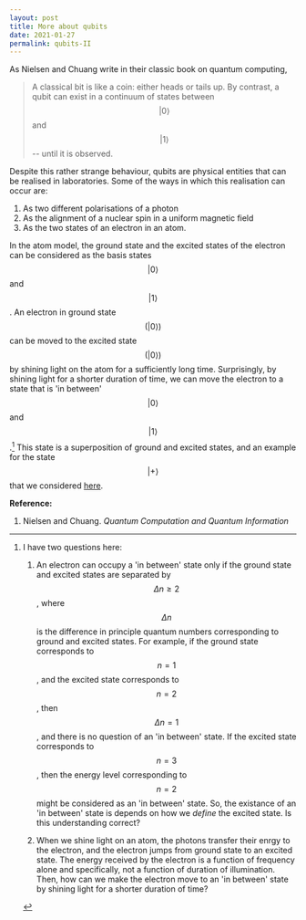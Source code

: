 ```yaml
---
layout: post
title: More about qubits
date: 2021-01-27
permalink: qubits-II
---
```


As Nielsen and Chuang write in their classic book on quantum computing,

> A classical bit is like a coin: either heads or tails up. By contrast, 
> a qubit can exist in a continuum of states between $$|0 \rangle$$ and 
>$$|1 \rangle$$ -- until it is observed. 

Despite this rather strange behaviour, qubits are physical entities that can be
realised in laboratories. Some of the ways in which this realisation can occur are:

1. As two different polarisations of a photon
2. As the alignment of a nuclear spin in a uniform magnetic field
3. As the two states of an electron in an atom.

In the atom model, the ground state and the excited states of the electron
can be considered as the basis states $$|0 \rangle$$ and $$|1 \rangle$$. An
electron in ground state $$\left(|0 \rangle \right)$$ can be moved to the excited state
$$\left(|0 \rangle \right)$$ by shining light on the atom for a sufficiently long time.
Surprisingly, by shining light for a shorter duration of time, we can move
the electron to a state that is 'in between' $$|0 \rangle$$ and $$|1
\rangle$$.[^1] This state is a superposition of ground and excited states, and an
example for the state $$|+ \rangle$$ that we considered 
[here](https://twostatesystems.github.io/qubits-I).

[^1]: I have two questions here:
    1. An electron can occupy a 'in between' state only if the ground state and
    excited states are separated by $$\Delta n \ge 2$$, where $$\Delta n$$ is the
    difference in principle quantum numbers corresponding to ground and excited
    states. For example, if the ground state corresponds to $$n = 1$$, and the 
    excited state corresponds to $$n = 2$$, then $$\Delta n = 1$$, and there
    is no question of an 'in between' state. If the excited state corresponds to
    $$n = 3$$, then the energy level corresponding to $$n = 2$$ might be
    considered as an 'in between' state. So, the existance of an 'in between'
    state is depends on how we *define* the excited state. Is this understanding
    correct?

    2. When we shine light on an atom, the photons transfer their enrgy to the
    electron, and the electron jumps from ground state to an excited state. The
    energy received by the electron is a function of frequency alone and specifically,
    not a function of duration of illumination. Then, how can we make the electron
    move to an 'in between' state by shining light for a shorter duration of
    time?


**Reference:**
1. Nielsen and Chuang. *Quantum Computation and Quantum Information*